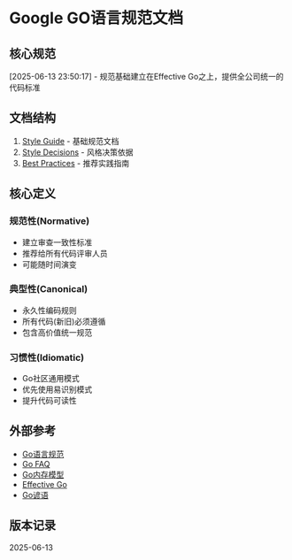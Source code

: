 # Google GO语言规范文档

## 核心规范
[2025-06-13 23:50:17] - 规范基础建立在Effective Go之上，提供全公司统一的代码标准

## 文档结构
1. [Style Guide](https://google.github.io/styleguide/go/guide) - 基础规范文档
2. [Style Decisions](https://google.github.io/styleguide/go/decisions) - 风格决策依据
3. [Best Practices](https://google.github.io/styleguide/go/best-practices) - 推荐实践指南

## 核心定义
### 规范性(Normative)
- 建立审查一致性标准
- 推荐给所有代码评审人员
- 可能随时间演变

### 典型性(Canonical)
- 永久性编码规则
- 所有代码(新旧)必须遵循
- 包含高价值统一规范

### 习惯性(Idiomatic)
- Go社区通用模式
- 优先使用易识别模式
- 提升代码可读性

## 外部参考
- [Go语言规范](https://go.dev/ref/spec)
- [Go FAQ](https://go.dev/doc/faq)
- [Go内存模型](https://go.dev/ref/mem)
- [Effective Go](https://go.dev/doc/effective_go)
- [Go谚语](https://go-proverbs.github.io/)

## 版本记录
2025-06-13